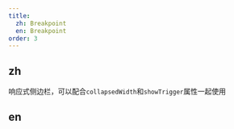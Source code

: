 ```yaml
---
title:
  zh: Breakpoint
  en: Breakpoint
order: 3
---
```


## zh

响应式侧边栏，可以配合`collapsedWidth`和`showTrigger`属性一起使用

## en
